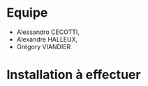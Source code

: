 # Equipe

* Alessandro CECOTTI,
* Alexandre HALLEUX, 
* Grégory VIANDIER

# Installation à effectuer

